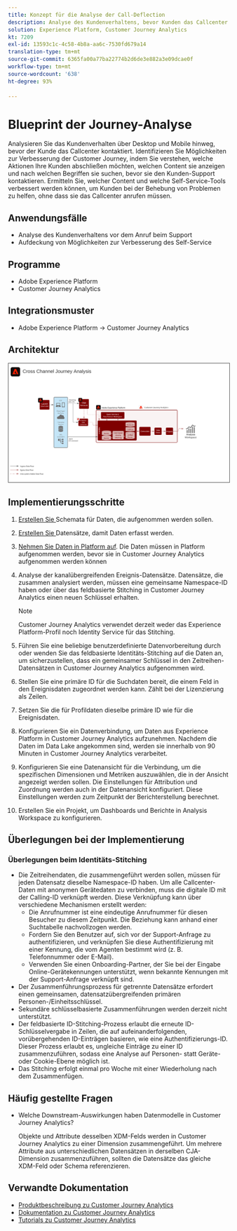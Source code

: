 ```yaml
---
title: Konzept für die Analyse der Call-Deflection
description: Analyse des Kundenverhaltens, bevor Kunden das Callcenter kontaktieren.
solution: Experience Platform, Customer Journey Analytics
kt: 7209
exl-id: 13593c1c-4c58-4b8a-aa6c-7530fd679a14
translation-type: tm+mt
source-git-commit: 6365fa00a77ba22774b2d6de3e882a3e09dcae0f
workflow-type: tm+mt
source-wordcount: '638'
ht-degree: 93%

---
```


# Blueprint der Journey-Analyse

Analysieren Sie das Kundenverhalten über Desktop und Mobile hinweg, bevor der Kunde das Callcenter kontaktiert. Identifizieren Sie Möglichkeiten zur Verbesserung der Customer Journey, indem Sie verstehen, welche Aktionen Ihre Kunden abschließen möchten, welchen Content sie anzeigen und nach welchen Begriffen sie suchen, bevor sie den Kunden-Support kontaktieren. Ermitteln Sie, welcher Content und welche Self-Service-Tools verbessert werden können, um Kunden bei der Behebung von Problemen zu helfen, ohne dass sie das Callcenter anrufen müssen.

## Anwendungsfälle

* Analyse des Kundenverhaltens vor dem Anruf beim Support
* Aufdeckung von Möglichkeiten zur Verbesserung des Self-Service

## Programme

* Adobe Experience Platform
* Customer Journey Analytics

## Integrationsmuster

* Adobe Experience Platform → Customer Journey Analytics

## Architektur

<img src="assets/CJA.svg" alt="Referenzarchitektur für Blueprint „Customer Journey Analytics“" style="border:1px solid #4a4a4a" />

## Implementierungsschritte

1. [Erstellen Sie ](https://experienceleague.adobe.com/docs/platform-learn/tutorials/schemas/create-a-schema.html) Schemata für Daten, die aufgenommen werden sollen.
1. [Erstellen Sie ](https://experienceleague.adobe.com/docs/platform-learn/tutorials/data-ingestion/create-datasets-and-ingest-data.html) Datensätze, damit Daten erfasst werden.
1. [Nehmen Sie Daten in Platform auf](https://experienceleague.adobe.com/?recommended=ExperiencePlatform-D-1-2020.1.dataingestion).
Die Daten müssen in Platform aufgenommen werden, bevor sie in Customer Journey Analytics aufgenommen werden können
1. Analyse der kanalübergreifenden Ereignis-Datensätze.
Datensätze, die zusammen analysiert werden, müssen eine gemeinsame Namespace-ID haben oder über das feldbasierte Stitching in Customer Journey Analytics einen neuen Schlüssel erhalten. 

   >[!NOTE]
   >
   >Customer Journey Analytics verwendet derzeit weder das Experience Platform-Profil noch Identity Service für das Stitching.

1. Führen Sie eine beliebige benutzerdefinierte Datenvorbereitung durch oder wenden Sie das feldbasierte Identitäts-Stitching auf die Daten an, um sicherzustellen, dass ein gemeinsamer Schlüssel in den Zeitreihen-Datensätzen in Customer Journey Analytics aufgenommen wird.
1. Stellen Sie eine primäre ID für die Suchdaten bereit, die einem Feld in den Ereignisdaten zugeordnet werden kann. Zählt bei der Lizenzierung als Zeilen.
1. Setzen Sie die für Profildaten dieselbe primäre ID wie für die Ereignisdaten.
1. Konfigurieren Sie ein Datenverbindung, um Daten aus Experience Platform in Customer Journey Analytics aufzunehmen. Nachdem die Daten im Data Lake angekommen sind, werden sie innerhalb von 90 Minuten in Customer Journey Analytics verarbeitet.
1. Konfigurieren Sie eine Datenansicht für die Verbindung, um die spezifischen Dimensionen und Metriken auszuwählen, die in der Ansicht angezeigt werden sollen. Die Einstellungen für Attribution und Zuordnung werden auch in der Datenansicht konfiguriert. Diese Einstellungen werden zum Zeitpunkt der Berichterstellung berechnet.
1. Erstellen Sie ein Projekt, um Dashboards und Berichte in Analysis Workspace zu konfigurieren.

## Überlegungen bei der Implementierung

### Überlegungen beim Identitäts-Stitching

* Die Zeitreihendaten, die zusammengeführt werden sollen, müssen für jeden Datensatz dieselbe Namespace-ID haben. Um alle Callcenter-Daten mit anonymen Gerätedaten zu verbinden, muss die digitale ID mit der Calling-ID verknüpft werden. Diese Verknüpfung kann über verschiedene Mechanismen erstellt werden:
   * Die Anrufnummer ist eine eindeutige Anrufnummer für diesen Besucher zu diesem Zeitpunkt. Die Beziehung kann anhand einer Suchtabelle nachvollzogen werden.
   * Fordern Sie den Benutzer auf, sich vor der Support-Anfrage zu authentifizieren, und verknüpfen Sie diese Authentifizierung mit einer Kennung, die vom Agenten bestimmt wird (z. B. Telefonnummer oder E-Mail).
   * Verwenden Sie einen Onboarding-Partner, der Sie bei der Eingabe Online-Gerätekennungen unterstützt, wenn bekannte Kennungen mit der Support-Anfrage verknüpft sind.
* Der Zusammenführungsprozess für getrennte Datensätze erfordert einen gemeinsamen, datensatzübergreifenden primären Personen-/Einheitsschlüssel.
* Sekundäre schlüsselbasierte Zusammenführungen werden derzeit nicht unterstützt.
* Der feldbasierte ID-Stitching-Prozess erlaubt die erneute ID-Schlüsselvergabe in Zeilen, die auf aufeinanderfolgenden, vorübergehenden ID-Einträgen basieren, wie eine Authentifizierungs-ID. Dieser Prozess erlaubt es, ungleiche Einträge zu einer ID zusammenzuführen, sodass eine Analyse auf Personen- statt Geräte- oder Cookie-Ebene möglich ist.
* Das Stitching erfolgt einmal pro Woche mit einer Wiederholung nach dem Zusammenfügen.

## Häufig gestellte Fragen

* Welche Downstream-Auswirkungen haben Datenmodelle in Customer Journey Analytics?

   Objekte und Attribute desselben XDM-Felds werden in Customer Journey Analytics zu einer Dimension zusammengeführt. Um mehrere Attribute aus unterschiedlichen Datensätzen in derselben CJA-Dimension zusammenzuführen, sollten die Datensätze das gleiche XDM-Feld oder Schema referenzieren.

## Verwandte Dokumentation

* [Produktbeschreibung zu Customer Journey Analytics](https://helpx.adobe.com/de/legal/product-descriptions/customer-journey-analytics.html)
* [Dokumentation zu Customer Journey Analytics](https://experienceleague.adobe.com/docs/customer-journey-analytics.html?lang=de)
* [Tutorials zu Customer Journey Analytics](https://experienceleague.adobe.com/docs/customer-journey-analytics-learn/tutorials/overview.html?lang=de)

